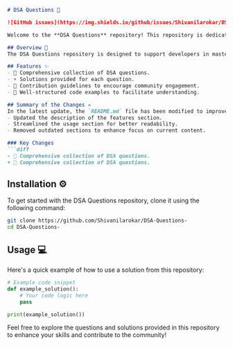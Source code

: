 ```markdown
# DSA Questions 📖

![GitHub issues](https://img.shields.io/github/issues/Shivanilarokar/DSA-Questions-) ![GitHub forks](https://img.shields.io/github/forks/Shivanilarokar/DSA-Questions-) ![GitHub stars](https://img.shields.io/github/stars/Shivanilarokar/DSA-Questions-) ![GitHub license](https://img.shields.io/github/license/Shivanilarokar/DSA-Questions-)

Welcome to the **DSA Questions** repository! This repository is dedicated to providing developers with a wide range of data structures and algorithms questions and their solutions. Whether you are preparing for interviews or enhancing your coding skills, this repository serves as a valuable resource.

## Overview 🌟
The DSA Questions repository is designed to support developers in mastering data structures and algorithms through a variety of questions and their solutions.

## Features ✨
- 📖 Comprehensive collection of DSA questions.
- ⚡ Solutions provided for each question.
- 🤝 Contribution guidelines to encourage community engagement.
- 🔧 Well-structured code examples to facilitate understanding.

## Summary of the Changes ✍️
In the latest update, the `README.md` file has been modified to improve clarity and provide a more streamlined structure. The following changes were made:
- Updated the description of the features section.
- Streamlined the usage section for better readability.
- Removed outdated sections to enhance focus on current content.

### Key Changes
```diff
- 📖 Comprehensive collection of DSA questions.
+ 📜 Comprehensive collection of DSA questions.
```

## Installation ⚙️
To get started with the DSA Questions repository, clone it using the following command:
```bash
git clone https://github.com/Shivanilarokar/DSA-Questions-
cd DSA-Questions-
```

## Usage 💻
Here's a quick example of how to use a solution from this repository:
```python
# Example code snippet
def example_solution():
    # Your code logic here
    pass

print(example_solution())
```

Feel free to explore the questions and solutions provided in this repository to enhance your skills and contribute to the community!
```